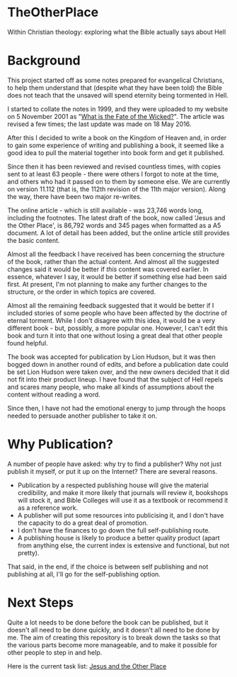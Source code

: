 # TheOtherPlace

Within Christian theology: exploring what the Bible actually says about Hell

# Background

This project started off as some notes prepared for evangelical Christians, 
to help them understand that (despite what they have been told) the Bible 
does not teach that the unsaved will spend eternity being tormented in Hell.

I started to collate the notes in 1999, and they were uploaded to my website 
on 5 November 2001 as 
"[What is the Fate of the Wicked?](http://hazelden.org.uk/pt03/art_pt121_fate_of_wicked.htm)".
The article was revised a few times; the last update was made on 18 May 2016.

After this I decided to write a book on the Kingdom of Heaven and, in order to gain 
some experience of writing and publishing a book, it seemed like a good idea to
pull the material together into book form and get it published.

Since then it has been reviewed and revised countless times, with copies sent to
at least 63 people - there were others I forgot to note at the time, and others who
had it passed on to them by someone else.  We are currently on version 11.112 
(that is, the 112th revision of the 11th major version). Along the way, there have 
been two major re-writes.

The online article - which is still available - was 23,746 words long, including the 
footnotes.  The latest draft of the book, now called 'Jesus and the Other Place', is 
86,792 words and 345 pages when formatted as a A5 document.  A lot of detail has 
been added, but the online article still provides the basic content.

Almost all the feedback I have received has been concerning the structure of the 
book, rather than the actual content.  And almost all the suggested changes said
it would be better if *this* content was covered earlier.  In essence, whatever I
say, it would be better if something else had been said first. At present, I'm
not planning to make any further changes to the structure, or the order in which 
topics are covered.

Almost all the remaining feedback suggested that it would be better if I included 
stories of some people who have been affected by the doctrine of eternal torment.
While I don't disagree with this idea, it would be a very different book - but,
possibly, a more popular one.  However, I can't edit this book and turn it into 
that one without losing  a great deal that other people found helpful.

The book was accepted for publication by Lion Hudson, but it was then bogged down 
in another round of edits, and before a publication date could be set Lion Hudson 
were taken over, and the new owners decided that it did not fit into their 
product lineup.  I have found that the subject of Hell repels and scares many people, 
who make all kinds of assumptions about the content without reading a word.

Since then, I have not had the emotional energy to jump through the hoops needed to
persuade another publisher to take it on.

# Why Publication?

A number of people have asked: why try to find a publisher?  Why not just 
publish it myself, or put it up on the Internet?  There are several reasons.

- Publication by a respected publishing house will give the material credibility,
  and make it more likely that journals will review it, bookshops will stock it,
  and Bible Colleges will use it as a textbook or recommend it as a reference work.
- A publisher will put some resources into publicising it, and I don't have the
  capacity to do a great deal of promotion.
- I don't have the finances to go down the full self-publishing route.
- A publishing house is likely to produce a better quality product (apart from
  anything else, the current index is extensive and functional, but not pretty).

That said, in the end, if the choice is between self publishing and not 
publishing at all, I'll go for the self-publishing option.

# Next Steps

Quite a lot needs to be done before the book can be published, but it doesn't 
all need to be done quickly, and it doesn't all need to be done by me. The aim
of creating this repository is to break down the tasks so that the various 
parts become more manageable, and to make it possible for other people to step
in and help.

Here is the current task list: [Jesus and the Other Place](https://github.com/users/PaulHazelden/projects/1)

